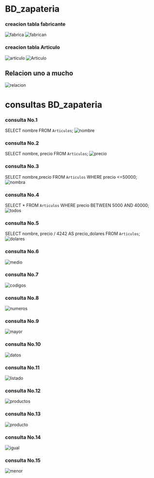 # BD_zapateria

### creacion tabla fabricante
![fabrica](fabrica.png)
![fabrican](fabrican.png)

### creacion tabla Articulo
![articulo](articulo.png)
![Articulo](Articulo.png)

## Relacion uno a mucho

![relacion](relacion.png)

# consultas BD_zapateria
### consulta No.1
SELECT nombre FROM `Articulos`;
![nombre](nombre.png)
### consulta No.2
SELECT nombre, precio FROM `Articulos`;
![precio](precio.png)
### consulta No.3
SELECT nombre,precio FROM `Articulos` WHERE precio <=50000;
![nombra](nombra.png)
### consulta No.4
SELECT * FROM `Articulos` WHERE precio BETWEEN 5000 AND 40000;
![todos](todos.png)
### consulta No.5
SELECT nombre, precio / 4242 AS precio_dolares FROM `Articulos`;
![dolares](dolares.png)

### consulta No.6
![medio](medio.png)
### consulta No.7
![codigos](codigos.png)
### consulta No.8
![numeros](numeros.png)
### consulta No.9
![mayor](mayor.png)
### consulta No.10
![datos](datos.png)
### consulta No.11
![listado](listado.png)
### consulta No.12
![productos](productos.png)
### consulta No.13
![producto](producto.png)
### consulta No.14
![igual](igual.png)
### consulta No.15
![menor](.png)

